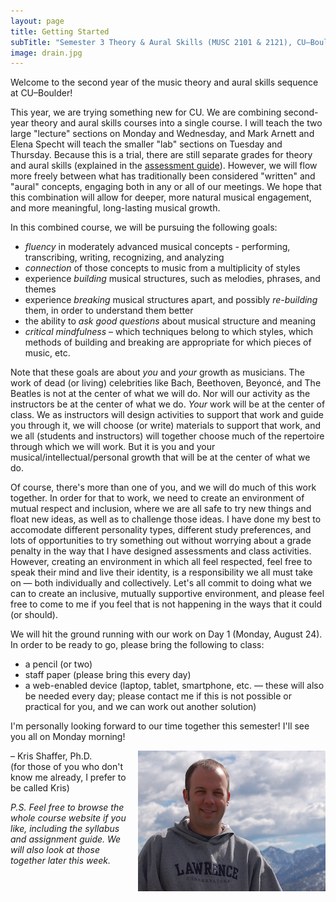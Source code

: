 ```yaml
---
layout: page
title: Getting Started
subTitle: "Semester 3 Theory & Aural Skills (MUSC 2101 & 2121), CU–Boulder, Fall 2015"
image: drain.jpg
---
```


Welcome to the second year of the music theory and aural skills sequence at CU–Boulder! 

This year, we are trying something new for CU. We are combining second-year theory and aural skills courses into a single course. I will teach the two large "lecture" sections on Monday and Wednesday, and Mark Arnett and Elena Specht will teach the smaller "lab" sections on Tuesday and Thursday. Because this is a trial, there are still separate grades for theory and aural skills (explained in the [assessment guide](/assessments/)). However, we will flow more freely between what has traditionally been considered "written" and "aural" concepts, engaging both in any or all of our meetings. We hope that this combination will allow for deeper, more natural musical engagement, and more meaningful, long-lasting musical growth.

In this combined course, we will be pursuing the following goals:

- *fluency* in moderately advanced musical concepts - performing, transcribing, writing, recognizing, and analyzing  
- *connection* of those concepts to music from a multiplicity of styles  
- experience *building* musical structures, such as melodies, phrases, and themes  
- experience *breaking* musical structures apart, and possibly *re-building* them, in order to understand them better  
- the ability to *ask good questions* about musical structure and meaning  
- *critical mindfulness* – which techniques belong to which styles, which methods of building and breaking are appropriate for which pieces of music, etc.

Note that these goals are about *you* and *your* growth as musicians. The work of dead (or living) celebrities like Bach, Beethoven, Beyoncé, and The Beatles is not at the center of what we will do. Nor will our activity as the instructors be at the center of what we do. *Your* work will be at the center of class. We as instructors will design activities to support that work and guide you through it, we will choose (or write) materials to support that work, and we all (students and instructors) will together choose much of the repertoire through which we will work. But it is you and your musical/intellectual/personal growth that will be at the center of what we do.

Of course, there's more than one of you, and we will do much of this work together. In order for that to work, we need to create an environment of mutual respect and inclusion, where we are all safe to try new things and float new ideas, as well as to challenge those ideas. I have done my best to accomodate different personality types, different study preferences, and lots of opportunities to try something out without worrying about a grade penalty in the way that I have designed assessments and class activities. However, creating an environment in which all feel respected, feel free to speak their mind and live their identity, is a responsibility we all must take on — both individually and collectively. Let's all commit to doing what we can to create an inclusive, mutually supportive environment, and please feel free to come to me if you feel that is not happening in the ways that it could (or should).

We will hit the ground running with our work on Day 1 (Monday, August 24). In order to be ready to go, please bring the following to class:

- a pencil (or two)  
- staff paper (please bring this every day)  
- a web-enabled device (laptop, tablet, smartphone, etc. — these will also be needed every day; please contact me if this is not possible or practical for you, and we can work out another solution)  

I'm personally looking forward to our time together this semester! I'll see you all on Monday morning!

<a href="/img/twitterBio.jpg"><img src="/img/twitterBio-small.jpg" style="float: right; padding-left: 12px" alt="bio picture of Kris Shaffer, Ph.D."/></a>– Kris Shaffer, Ph.D.  
(for those of you who don't know me already, I prefer to be called Kris)

*P.S. Feel free to browse the whole course website if you like, including the syllabus and assignment guide. We will also look at those together later this week.*